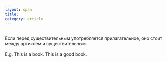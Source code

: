 ```yaml
---
layout: span
title: 
category: article
---
```

<span class="rules"><br>Если перед существительным употребляется прилагательное, оно стоит между артиклем и существительным.<br><br>E.g. This is a book. This is a good book.<br></span>